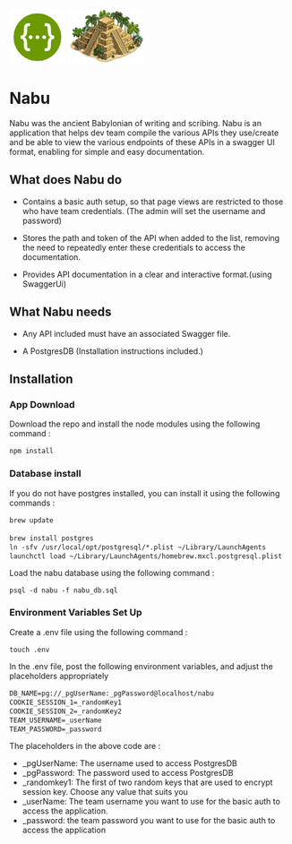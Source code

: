 <img src="./public/images/swagger_icon.png" alt="Drawing" style="height: 100px;"/>
<img src="./public/images/nabu_icon.png" alt="Drawing" style="height: 100px;"/>

# Nabu
Nabu was the ancient Babylonian of writing and scribing. Nabu is an application that helps dev team compile the various APIs they use/create and be able to view the various endpoints of these APIs in a swagger UI format, enabling for simple and easy documentation.

## What does Nabu do

* Contains a basic auth setup, so that page views are restricted to those who have team credentials. (The admin will set the username and password)

* Stores the path and token of the API when added to the list, removing the need to repeatedly enter these credentials to access the documentation.

* Provides API documentation in a clear and interactive format.(using SwaggerUi)

## What Nabu needs

* Any API included must have an associated Swagger file.

* A PostgresDB (Installation instructions included.)

## Installation

### App Download
Download the repo and install the node modules using the following command :

```
npm install
```

### Database install

If you do not have postgres installed, you can install it using the following commands :
```
brew update

brew install postgres
ln -sfv /usr/local/opt/postgresql/*.plist ~/Library/LaunchAgents
launchctl load ~/Library/LaunchAgents/homebrew.mxcl.postgresql.plist
```
Load the nabu database using the following command :

```
psql -d nabu -f nabu_db.sql
```

### Environment Variables Set Up

Create a .env file using the following command :
```
touch .env
```

In the .env file, post the following environment variables, and adjust the placeholders appropriately
```
DB_NAME=pg://_pgUserName:_pgPassword@localhost/nabu
COOKIE_SESSION_1=_randomKey1
COOKIE_SESSION_2=_randomKey2
TEAM_USERNAME=_userName
TEAM_PASSWORD=_password
```

The placeholders in the above code are :
* _pgUserName: The username used to access PostgresDB
* _pgPassword: The password used to access PostgresDB
* _randomkey1: The first of two random keys that are used to encrypt session key. Choose any value that suits you
* _userName: The team username you want to use for the basic auth to access the application.
* _password: the team password you want to use for the basic auth to access the application
